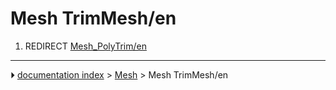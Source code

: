 # Mesh TrimMesh/en
1.  REDIRECT [Mesh_PolyTrim/en](Mesh_PolyTrim/en.md)



---
⏵ [documentation index](../README.md) > [Mesh](Mesh_Workbench.md) > Mesh TrimMesh/en
